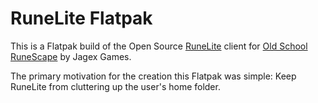# RuneLite Flatpak

This is a Flatpak build of the Open Source [RuneLite](https://runelite.net/)
client for [Old School RuneScape](https://oldschool.runescape.com/) by Jagex Games.

The primary motivation for the creation this Flatpak was simple:
Keep RuneLite from cluttering up the user's home folder.
